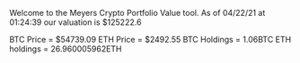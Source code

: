 Welcome to the Meyers Crypto Portfolio Value tool. 
As of 04/22/21 at 01:24:39 our valuation is $125222.6 

BTC Price = $54739.09
 ETH Price = $2492.55
BTC Holdings = 1.06BTC
 ETH holdings = 26.960005962ETH 

